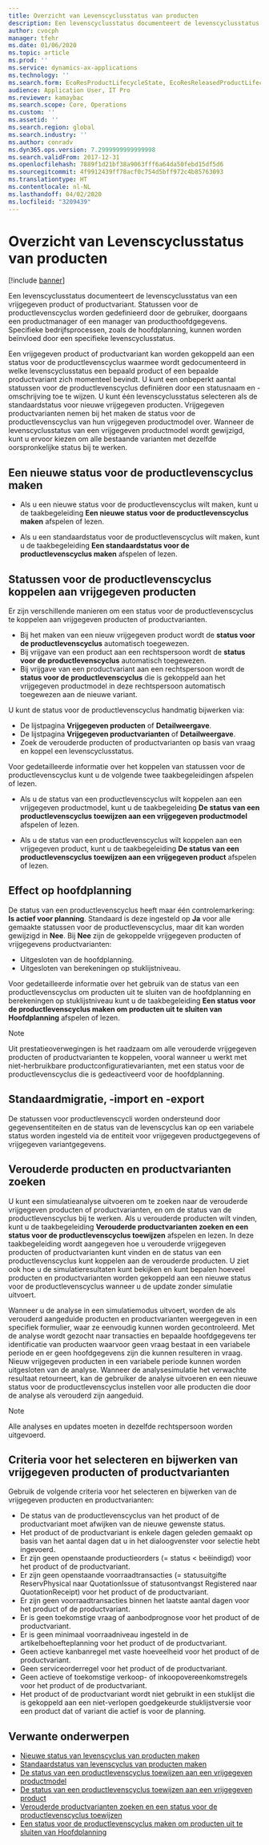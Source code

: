 ```yaml
---
title: Overzicht van Levenscyclusstatus van producten
description: Een levenscyclusstatus documenteert de levenscyclusstatus van een vrijgegeven product of productvariant.
author: cvocph
manager: tfehr
ms.date: 01/06/2020
ms.topic: article
ms.prod: ''
ms.service: dynamics-ax-applications
ms.technology: ''
ms.search.form: EcoResProductLifecycleState, EcoResReleasedProductLifecycleStateChanges
audience: Application User, IT Pro
ms.reviewer: kamaybac
ms.search.scope: Core, Operations
ms.custom: ''
ms.assetid: ''
ms.search.region: global
ms.search.industry: ''
ms.author: conradv
ms.dyn365.ops.version: 7.2999999999999998
ms.search.validFrom: 2017-12-31
ms.openlocfilehash: 7889f1d21bf38a9063fff6a64da50febd15df5d6
ms.sourcegitcommit: 4f9912439ff78acf0c754d5bff972c4b85763093
ms.translationtype: HT
ms.contentlocale: nl-NL
ms.lasthandoff: 04/02/2020
ms.locfileid: "3209439"
---
```

# <a name="product-lifecycle-state-overview"></a>Overzicht van Levenscyclusstatus van producten

[!include [banner](../includes/banner.md)]

Een levenscyclusstatus documenteert de levenscyclusstatus van een vrijgegeven product of productvariant. Statussen voor de productlevenscyclus worden gedefinieerd door de gebruiker, doorgaans een productmanager of een manager van producthoofdgegevens. Specifieke bedrijfsprocessen, zoals de hoofdplanning, kunnen worden beïnvloed door een specifieke levenscyclusstatus.   

Een vrijgegeven product of productvariant kan worden gekoppeld aan een status voor de productlevenscyclus waarmee wordt gedocumenteerd in welke levenscyclusstatus een bepaald product of een bepaalde productvariant zich momenteel bevindt. U kunt een onbeperkt aantal statussen voor de productlevenscyclus definiëren door een statusnaam en -omschrijving toe te wijzen. U kunt één levenscyclusstatus selecteren als de standaardstatus voor nieuwe vrijgegeven producten. Vrijgegeven productvarianten nemen bij het maken de status voor de productlevenscyclus van hun vrijgegeven productmodel over. Wanneer de levenscyclusstatus van een vrijgegeven productmodel wordt gewijzigd, kunt u ervoor kiezen om alle bestaande varianten met dezelfde oorspronkelijke status bij te werken.  

## <a name="create-a-new-product-lifecycle-state"></a>Een nieuwe status voor de productlevenscyclus maken 

- Als u een nieuwe status voor de productlevenscyclus wilt maken, kunt u de taakbegeleiding **Een nieuwe status voor de productlevenscyclus maken** afspelen of lezen. 

-  Als u een standaardstatus voor de productlevenscyclus wilt maken, kunt u de taakbegeleiding **Een standaardstatus voor de productlevenscyclus maken** afspelen of lezen.   

## <a name="associate-product-lifecycle-states-to-released-products"></a>Statussen voor de productlevenscyclus koppelen aan vrijgegeven producten  

Er zijn verschillende manieren om een status voor de productlevenscyclus te koppelen aan vrijgegeven producten of productvarianten.

-  Bij het maken van een nieuw vrijgegeven product wordt de **status voor de productlevenscyclus** automatisch toegewezen. 
-  Bij vrijgave van een product aan een rechtspersoon wordt de **status voor de productlevenscyclus** automatisch toegewezen. 
-  Bij vrijgave van een productvariant aan een rechtspersoon wordt de **status voor de productlevenscyclus** die is gekoppeld aan het vrijgegeven productmodel in deze rechtspersoon automatisch toegewezen aan de nieuwe variant. 

U kunt de status voor de productlevenscyclus handmatig bijwerken via: 

-    De lijstpagina **Vrijgegeven producten** of **Detailweergave**. 
-  De lijstpagina **Vrijgegeven productvarianten** of **Detailweergave**. 
-  Zoek de verouderde producten of productvarianten op basis van vraag en koppel een levenscyclusstatus.  

Voor gedetailleerde informatie over het koppelen van statussen voor de productlevenscyclus kunt u de volgende twee taakbegeleidingen afspelen of lezen.

-  Als u de status van een productlevenscyclus wilt koppelen aan een vrijgegeven productmodel, kunt u de taakbegeleiding **De status van een productlevenscyclus toewijzen aan een vrijgegeven productmodel** afspelen of lezen. 

-  Als u de status van een productlevenscyclus wilt koppelen aan een vrijgegeven product, kunt u de taakbegeleiding **De status van een productlevenscyclus toewijzen aan een vrijgegeven product** afspelen of lezen. 

## <a name="impact-on-master-planning"></a>Effect op hoofdplanning 

De status van een productlevenscyclus heeft maar één controlemarkering: **Is actief voor planning**. Standaard is deze ingesteld op **Ja** voor alle gemaakte statussen voor de productlevenscyclus, maar dit kan worden gewijzigd in **Nee**. Bij **Nee** zijn de gekoppelde vrijgegeven producten of vrijgegevens productvarianten: 

-  Uitgesloten van de hoofdplanning. 
-  Uitgesloten van berekeningen op stuklijstniveau. 

Voor gedetailleerde informatie over het gebruik van de status van een productlevenscyclus om producten uit te sluiten van de hoofdplanning en berekeningen op stuklijstniveau kunt u de taakbegeleiding **Een status voor de productlevenscyclus maken om producten uit te sluiten van Hoofdplanning** afspelen of lezen.

> [!NOTE]
> Uit prestatieoverwegingen is het raadzaam om alle verouderde vrijgegeven producten of productvarianten te koppelen, vooral wanneer u werkt met niet-herbruikbare productconfiguratievarianten, met een status voor de productlevenscyclus die is gedeactiveerd voor de hoofdplanning.  

## <a name="default-migration-import-and-export"></a>Standaardmigratie, -import en -export 

De statussen voor productlevenscycli worden ondersteund door gegevensentiteiten en de status van de levenscyclus kan op een variabele status worden ingesteld via de entiteit voor vrijgegeven productgegevens of vrijgegeven variantgegevens.

## <a name="find-obsolete-products-and-products-variants"></a>Verouderde producten en productvarianten zoeken 

U kunt een simulatieanalyse uitvoeren om te zoeken naar de verouderde vrijgegeven producten of productvarianten, en om de status van de productlevenscyclus bij te werken. Als u verouderde producten wilt vinden, kunt u de taakbegeleiding **Verouderde productvarianten zoeken en een status voor de productlevenscyclus toewijzen** afspelen en lezen. In deze taakbegeleiding wordt aangegeven hoe u verouderde vrijgegeven producten of productvarianten kunt vinden en de status van een productlevenscyclus kunt koppelen aan de verouderde producten. U ziet ook hoe u de simulatieresultaten kunt bekijken en kunt bepalen hoeveel producten en productvarianten worden gekoppeld aan een nieuwe status voor de productlevenscyclus wanneer u de update zonder simulatie uitvoert.  

Wanneer u de analyse in een simulatiemodus uitvoert, worden de als verouderd aangeduide producten en productvarianten weergegeven in een specifiek formulier, waar ze eenvoudig kunnen worden gecontroleerd. Met de analyse wordt gezocht naar transacties en bepaalde hoofdgegevens ter identificatie van producten waarvoor geen vraag bestaat in een variabele periode en er geen hoofdgegevens zijn die kunnen resulteren in vraag. Nieuw vrijgegeven producten in een variabele periode kunnen worden uitgesloten van de analyse. Wanneer de analysesimulatie het verwachte resultaat retourneert, kan de gebruiker de analyse uitvoeren en een nieuwe status voor de productlevenscyclus instellen voor alle producten die door de analyse als verouderd zijn aangeduid.  

> [!NOTE]
> Alle analyses en updates moeten in dezelfde rechtspersoon worden uitgevoerd.  

## <a name="criteria-to-select-and-update-released-products-or-product-variants"></a>Criteria voor het selecteren en bijwerken van vrijgegeven producten of productvarianten 

Gebruik de volgende criteria voor het selecteren en bijwerken van de vrijgegeven producten en productvarianten: 

-    De status van de productlevenscyclus van het product of de productvariant moet afwijken van de nieuwe gewenste status. 
-  Het product of de productvariant is enkele dagen geleden gemaakt op basis van het aantal dagen dat u in het dialoogvenster voor selectie hebt ingevoerd. 
-  Er zijn geen openstaande productieorders (= status < beëindigd) voor het product of de productvariant. 
-  Er zijn geen openstaande voorraadtransacties (= statusuitgifte ReservPhysical naar QuotationIssue of statusontvangst Registered naar QuotationReceipt) voor het product of de productvariant. 
-  Er zijn geen voorraadtransacties binnen het laatste aantal dagen voor het product of de productvariant. 
-  Er is geen toekomstige vraag of aanbodprognose voor het product of de productvariant.  
-  Er is geen minimaal voorraadniveau ingesteld in de artikelbehoefteplanning voor het product of de productvariant. 
-  Geen actieve kanbanregel met vaste hoeveelheid voor het product of de productvariant.  
-  Geen serviceorderregel voor het product of de productvariant. 
-  Geen actieve of toekomstige verkoop- of inkoopovereenkomstregels voor het product of de productvariant. 
-  Het product of de productvariant wordt niet gebruikt in een stuklijst die is gekoppeld aan een niet-verlopen goedgekeurde stuklijstversie voor een product dat of variant die actief is voor de planning.

## <a name="related-topics"></a>Verwante onderwerpen

-  [Nieuwe status van levenscyclus van producten maken](tasks/new-product-lifecycle-state.md)
-  [Standaardstatus van levenscyclus van producten maken](tasks/default-product-lifecycle-state.md)
-  [De status van een productlevenscyclus toewijzen aan een vrijgegeven productmodel](tasks/product-lifecycle-state-released-product-master.md)
-  [De status van een productlevenscyclus toewijzen aan een vrijgegeven product](tasks/product-lifecycle-state-released-product.md)
-  [Verouderde productvarianten zoeken en een status voor de productlevenscyclus toewijzen](tasks/obsolete-product-variants.md)
-  [Een status voor de productlevenscyclus maken om producten uit te sluiten van Hoofdplanning](tasks/exclude-products-master-planning.md)
